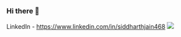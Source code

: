 ### Hi there 👋

<!--
**Siddharthjain468/Siddharthjain468** is a ✨ _special_ ✨ repository because its `README.md` (this file) appears on your GitHub profile.


Here are some ideas to get you started:

- 🔭 I’m currently working on ...
- 🌱 I’m currently learning ...
- 👯 I’m looking to collaborate on ...
- 🤔 I’m looking for help with ...
- 💬 Ask me about ...
- 📫 How to reach me: ...
- 😄 Pronouns: ..
- ⚡ Fun fact: ...
-->
LinkedIn - https://www.linkedin.com/in/siddharthjain468
![](https://komarev.com/ghpvc/?username=Siddharthjain468&color=lightgrey&style=for-the-badge)
